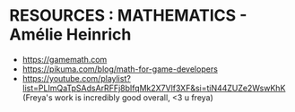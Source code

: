 # RESOURCES : MATHEMATICS - Amélie Heinrich

- https://gamemath.com
- https://pikuma.com/blog/math-for-game-developers
- https://youtube.com/playlist?list=PLImQaTpSAdsArRFFj8bIfqMk2X7Vlf3XF&si=tiN44ZUZe2WswKhK (Freya's work is incredibly good overall, <3 u freya)
